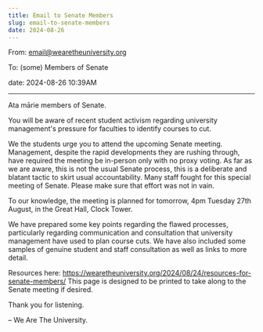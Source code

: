 ```yaml
---
title: Email to Senate Members
slug: email-to-senate-members
date: 2024-08-26
---
```


From: email@wearetheuniversity.org

To: (some) Members of Senate

date: 2024-08-26 10:39AM

---

Ata mārie members of Senate.

You will be aware of recent student activism regarding university management's pressure for faculties to identify courses to cut.

We the students urge you to attend the upcoming Senate meeting. Management, despite the rapid developments they are rushing through, have required the meeting be in-person only with no proxy voting. As far as we are aware, this is not the usual Senate process, this is a deliberate and blatant tactic to skirt usual accountability. Many staff fought for this special meeting of Senate. Please make sure that effort was not in vain.

To our knowledge, the meeting is planned for tomorrow, 4pm Tuesday 27th August, in the Great Hall, Clock Tower.

We have prepared some key points regarding the flawed processes, particularly regarding communication and consultation that university management have used to plan course cuts.
We have also included some samples of genuine student and staff consultation as well as links to more detail.

Resources here:
https://wearetheuniversity.org/2024/08/24/resources-for-senate-members/
This page is designed to be printed to take along to the Senate meeting if desired.

Thank you for listening.

– We Are The University.
